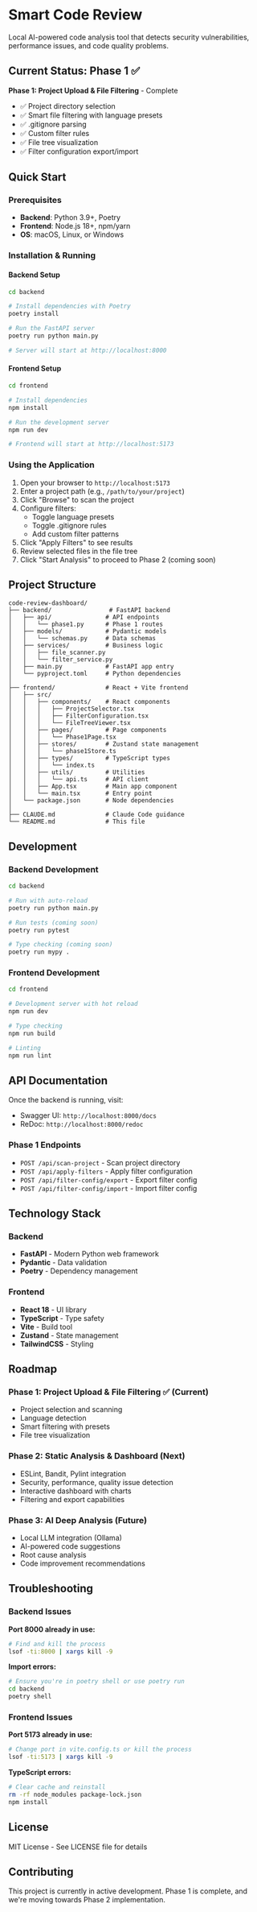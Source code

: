 # Smart Code Review

Local AI-powered code analysis tool that detects security vulnerabilities, performance issues, and code quality problems.

## Current Status: Phase 1 ✅

**Phase 1: Project Upload & File Filtering** - Complete
- ✅ Project directory selection
- ✅ Smart file filtering with language presets
- ✅ .gitignore parsing
- ✅ Custom filter rules
- ✅ File tree visualization
- ✅ Filter configuration export/import

## Quick Start

### Prerequisites

- **Backend**: Python 3.9+, Poetry
- **Frontend**: Node.js 18+, npm/yarn
- **OS**: macOS, Linux, or Windows

### Installation & Running

#### Backend Setup

```bash
cd backend

# Install dependencies with Poetry
poetry install

# Run the FastAPI server
poetry run python main.py

# Server will start at http://localhost:8000
```

#### Frontend Setup

```bash
cd frontend

# Install dependencies
npm install

# Run the development server
npm run dev

# Frontend will start at http://localhost:5173
```

### Using the Application

1. Open your browser to `http://localhost:5173`
2. Enter a project path (e.g., `/path/to/your/project`)
3. Click "Browse" to scan the project
4. Configure filters:
   - Toggle language presets
   - Toggle .gitignore rules
   - Add custom filter patterns
5. Click "Apply Filters" to see results
6. Review selected files in the file tree
7. Click "Start Analysis" to proceed to Phase 2 (coming soon)

## Project Structure

```
code-review-dashboard/
├── backend/                # FastAPI backend
│   ├── api/               # API endpoints
│   │   └── phase1.py      # Phase 1 routes
│   ├── models/            # Pydantic models
│   │   └── schemas.py     # Data schemas
│   ├── services/          # Business logic
│   │   ├── file_scanner.py
│   │   └── filter_service.py
│   ├── main.py            # FastAPI app entry
│   └── pyproject.toml     # Python dependencies
│
├── frontend/              # React + Vite frontend
│   ├── src/
│   │   ├── components/    # React components
│   │   │   ├── ProjectSelector.tsx
│   │   │   ├── FilterConfiguration.tsx
│   │   │   └── FileTreeViewer.tsx
│   │   ├── pages/         # Page components
│   │   │   └── Phase1Page.tsx
│   │   ├── stores/        # Zustand state management
│   │   │   └── phase1Store.ts
│   │   ├── types/         # TypeScript types
│   │   │   └── index.ts
│   │   ├── utils/         # Utilities
│   │   │   └── api.ts     # API client
│   │   ├── App.tsx        # Main app component
│   │   └── main.tsx       # Entry point
│   └── package.json       # Node dependencies
│
├── CLAUDE.md              # Claude Code guidance
└── README.md              # This file
```

## Development

### Backend Development

```bash
cd backend

# Run with auto-reload
poetry run python main.py

# Run tests (coming soon)
poetry run pytest

# Type checking (coming soon)
poetry run mypy .
```

### Frontend Development

```bash
cd frontend

# Development server with hot reload
npm run dev

# Type checking
npm run build

# Linting
npm run lint
```

## API Documentation

Once the backend is running, visit:
- Swagger UI: `http://localhost:8000/docs`
- ReDoc: `http://localhost:8000/redoc`

### Phase 1 Endpoints

- `POST /api/scan-project` - Scan project directory
- `POST /api/apply-filters` - Apply filter configuration
- `POST /api/filter-config/export` - Export filter config
- `POST /api/filter-config/import` - Import filter config

## Technology Stack

### Backend
- **FastAPI** - Modern Python web framework
- **Pydantic** - Data validation
- **Poetry** - Dependency management

### Frontend
- **React 18** - UI library
- **TypeScript** - Type safety
- **Vite** - Build tool
- **Zustand** - State management
- **TailwindCSS** - Styling

## Roadmap

### Phase 1: Project Upload & File Filtering ✅ (Current)
- Project selection and scanning
- Language detection
- Smart filtering with presets
- File tree visualization

### Phase 2: Static Analysis & Dashboard (Next)
- ESLint, Bandit, Pylint integration
- Security, performance, quality issue detection
- Interactive dashboard with charts
- Filtering and export capabilities

### Phase 3: AI Deep Analysis (Future)
- Local LLM integration (Ollama)
- AI-powered code suggestions
- Root cause analysis
- Code improvement recommendations

## Troubleshooting

### Backend Issues

**Port 8000 already in use:**
```bash
# Find and kill the process
lsof -ti:8000 | xargs kill -9
```

**Import errors:**
```bash
# Ensure you're in poetry shell or use poetry run
cd backend
poetry shell
```

### Frontend Issues

**Port 5173 already in use:**
```bash
# Change port in vite.config.ts or kill the process
lsof -ti:5173 | xargs kill -9
```

**TypeScript errors:**
```bash
# Clear cache and reinstall
rm -rf node_modules package-lock.json
npm install
```

## License

MIT License - See LICENSE file for details

## Contributing

This project is currently in active development. Phase 1 is complete, and we're moving towards Phase 2 implementation.

